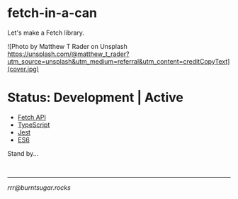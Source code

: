 # fetch-in-a-can

Let's make a Fetch library.

![Photo by Matthew T Rader on Unsplash https://unsplash.com/@matthew_t_rader?utm_source=unsplash&utm_medium=referral&utm_content=creditCopyText](cover.jpg)

# Status: Development | Active

* [Fetch API](https://developer.mozilla.org/en-US/docs/Web/API/Fetch_API)
* [TypeScript](https://www.typescriptlang.org/index.html)
* [Jest](https://jestjs.io/en/)
* [ES6](https://tc39.es/ecma262/)

Stand by...

<br>

<hr>

*rrr@<span></span>burntsugar.rocks*